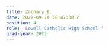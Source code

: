 ```yaml
---
title: Zachary B.
date: 2022-09-20 18:47:00 Z
position: 4
role: 'Lowell Catholic High School '
grad-year: 2025
---
```


